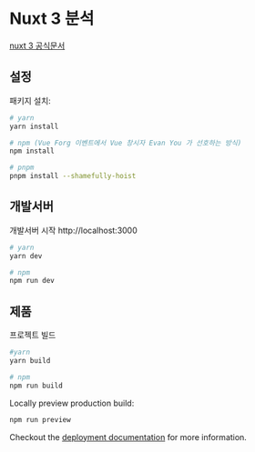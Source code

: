 # Nuxt 3 분석

[nuxt 3 공식문서](https://v3.nuxtjs.org)

## 설정

패키지 설치:

```bash
# yarn
yarn install

# npm (Vue Forg 이벤트에서 Vue 창시자 Evan You 가 선호하는 방식)
npm install

# pnpm
pnpm install --shamefully-hoist
```

## 개발서버

개발서버 시작 http://localhost:3000

```bash
# yarn
yarn dev

# npm
npm run dev
```

## 제품

프로젝트 빌드

```bash
#yarn
yarn build

# npm
npm run build
```

Locally preview production build:

```bash
npm run preview
```

Checkout the [deployment documentation](https://v3.nuxtjs.org/guide/deploy/presets) for more information.
